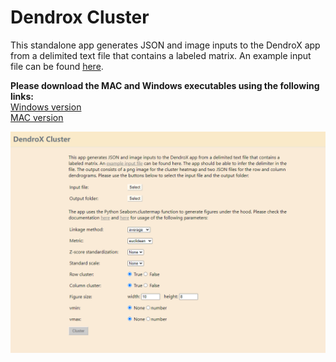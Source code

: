 # Dendrox Cluster
This standalone app generates JSON and image inputs to the DendroX app from a delimited text file that contains a labeled matrix. An example input file can be found [here](https://github.com/frlender/denrox-cluster/tree/main/example_input).

**Please download the MAC and Windows executables using the following links:**
\
[Windows version](https://github.com/frlender/denrox-cluster/blob/main/dist/Dendro_Cluster.exe)
\
[MAC version]()

![Demo.png](ui.png)

